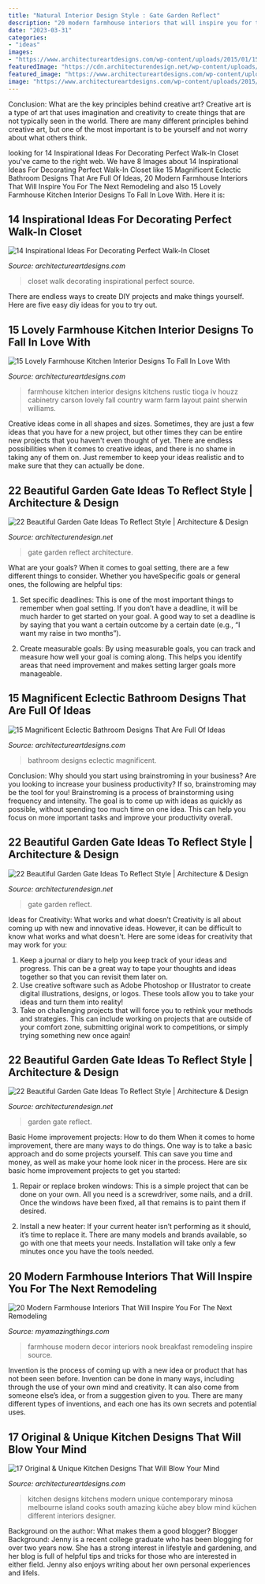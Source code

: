 ```yaml
---
title: "Natural Interior Design Style : Gate Garden Reflect"
description: "20 modern farmhouse interiors that will inspire you for the next remodeling"
date: "2023-03-31"
categories:
- "ideas"
images:
- "https://www.architectureartdesigns.com/wp-content/uploads/2015/01/15-Lovely-Farmhouse-Kitchen-Interior-Designs-To-Fall-In-Love-With-13-630x420.jpg"
featuredImage: "https://cdn.architecturendesign.net/wp-content/uploads/2014/08/garden-gate-14.jpg"
featured_image: "https://www.architectureartdesigns.com/wp-content/uploads/2016/05/10-63-630x985.jpg"
image: "https://www.architectureartdesigns.com/wp-content/uploads/2015/01/15-Lovely-Farmhouse-Kitchen-Interior-Designs-To-Fall-In-Love-With-13-630x420.jpg"
---
```



Conclusion: What are the key principles behind creative art?
Creative art is a type of art that uses imagination and creativity to create things that are not typically seen in the world. There are many different principles behind creative art, but one of the most important is to be yourself and not worry about what others think.

	

		
looking for 14 Inspirational Ideas For Decorating Perfect Walk-In Closet you've came to the right web. We have 8 Images about 14 Inspirational Ideas For Decorating Perfect Walk-In Closet like 15 Magnificent Eclectic Bathroom Designs That Are Full Of Ideas, 20 Modern Farmhouse Interiors That Will Inspire You For The Next Remodeling and also 15 Lovely Farmhouse Kitchen Interior Designs To Fall In Love With. Here it is:
		
    
## 14 Inspirational Ideas For Decorating Perfect Walk-In Closet

<img loading=lazy src="https://www.architectureartdesigns.com/wp-content/uploads/2017/05/3-33.jpg" onerror="this.onerror=null;this.src='https://tse4.mm.bing.net/th?id=OIP.YL9Fh7BiJhjzAQ0-tqnB0gHaLH&amp;pid=15.1';" alt="14 Inspirational Ideas For Decorating Perfect Walk-In Closet">

_Source: architectureartdesigns.com_

>closet walk decorating inspirational perfect source. 

	

There are endless ways to create DIY projects and make things yourself. Here are five easy diy ideas for you to try out.

    
## 15 Lovely Farmhouse Kitchen Interior Designs To Fall In Love With

<img loading=lazy src="https://www.architectureartdesigns.com/wp-content/uploads/2015/01/15-Lovely-Farmhouse-Kitchen-Interior-Designs-To-Fall-In-Love-With-13-630x420.jpg" onerror="this.onerror=null;this.src='https://tse2.mm.bing.net/th?id=OIP.udcI4f9NqpO95pnZ5WCTiAHaE8&amp;pid=15.1';" alt="15 Lovely Farmhouse Kitchen Interior Designs To Fall In Love With">

_Source: architectureartdesigns.com_

>farmhouse kitchen interior designs kitchens rustic tioga iv houzz cabinetry carson lovely fall country warm farm layout paint sherwin williams. 

	

Creative ideas come in all shapes and sizes. Sometimes, they are just a few ideas that you have for a new project, but other times they can be entire new projects that you haven't even thought of yet. There are endless possibilities when it comes to creative ideas, and there is no shame in taking any of them on. Just remember to keep your ideas realistic and to make sure that they can actually be done.

    
## 22 Beautiful Garden Gate Ideas To Reflect Style | Architecture &amp; Design

<img loading=lazy src="http://cdn.architecturendesign.net/wp-content/uploads/2014/08/garden-gate-21.jpg" onerror="this.onerror=null;this.src='https://tse1.mm.bing.net/th?id=OIP.h83_nE4eqTyQ0rc3fY46UQHaJ4&amp;pid=15.1';" alt="22 Beautiful Garden Gate Ideas To Reflect Style | Architecture &amp; Design">

_Source: architecturendesign.net_

>gate garden reflect architecture. 

	

What are your goals?
When it comes to goal setting, there are a few different things to consider. Whether you haveSpecific goals or general ones, the following are helpful tips:
1. Set specific deadlines: This is one of the most important things to remember when goal setting. If you don’t have a deadline, it will be much harder to get started on your goal. A good way to set a deadline is by saying that you want a certain outcome by a certain date (e.g., “I want my raise in two months”).

2. Create measurable goals: By using measurable goals, you can track and measure how well your goal is coming along. This helps you identify areas that need improvement and makes setting larger goals more manageable.

    
## 15 Magnificent Eclectic Bathroom Designs That Are Full Of Ideas

<img loading=lazy src="https://www.architectureartdesigns.com/wp-content/uploads/2016/11/15-Magnificent-Eclectic-Bathroom-Designs-That-Are-Full-Of-Ideas-6-630x886.jpg" onerror="this.onerror=null;this.src='https://tse3.mm.bing.net/th?id=OIP.gYICp1ww-8ykzW0XFe6MiQHaKa&amp;pid=15.1';" alt="15 Magnificent Eclectic Bathroom Designs That Are Full Of Ideas">

_Source: architectureartdesigns.com_

>bathroom designs eclectic magnificent. 

	

Conclusion: Why should you start using brainstroming in your business?
Are you looking to increase your business productivity? If so, brainstroming may be the tool for you! Brainstroming is a process of brainstorming using frequency and intensity. The goal is to come up with ideas as quickly as possible, without spending too much time on one idea. This can help you focus on more important tasks and improve your productivity overall.

    
## 22 Beautiful Garden Gate Ideas To Reflect Style | Architecture &amp; Design

<img loading=lazy src="http://cdn.architecturendesign.net/wp-content/uploads/2014/08/garden-gate-8.jpg" onerror="this.onerror=null;this.src='https://tse2.mm.bing.net/th?id=OIP.LuREZQTCz9xo6ariBPpxawHaLF&amp;pid=15.1';" alt="22 Beautiful Garden Gate Ideas To Reflect Style | Architecture &amp; Design">

_Source: architecturendesign.net_

>gate garden reflect. 

	

Ideas for Creativity: What works and what doesn’t
Creativity is all about coming up with new and innovative ideas. However, it can be difficult to know what works and what doesn't. Here are some ideas for creativity that may work for you: 
1. Keep a journal or diary to help you keep track of your ideas and progress. This can be a great way to tape your thoughts and ideas together so that you can revisit them later on. 
2. Use creative software such as Adobe Photoshop or Illustrator to create digital illustrations, designs, or logos. These tools allow you to take your ideas and turn them into reality! 
3. Take on challenging projects that will force you to rethink your methods and strategies. This can include working on projects that are outside of your comfort zone, submitting original work to competitions, or simply trying something new once again! 

    
## 22 Beautiful Garden Gate Ideas To Reflect Style | Architecture &amp; Design

<img loading=lazy src="https://cdn.architecturendesign.net/wp-content/uploads/2014/08/garden-gate-14.jpg" onerror="this.onerror=null;this.src='https://tse1.mm.bing.net/th?id=OIP.vxjCLjfb3gXptKDbF-WPhwHaLH&amp;pid=15.1';" alt="22 Beautiful Garden Gate Ideas To Reflect Style | Architecture &amp; Design">

_Source: architecturendesign.net_

>garden gate reflect. 

	

Basic Home improvement projects: How to do them
When it comes to home improvement, there are many ways to do things. One way is to take a basic approach and do some projects yourself. This can save you time and money, as well as make your home look nicer in the process. Here are six basic home improvement projects to get you started:
1) Repair or replace broken windows: This is a simple project that can be done on your own. All you need is a screwdriver, some nails, and a drill. Once the windows have been fixed, all that remains is to paint them if desired.

2) Install a new heater: If your current heater isn’t performing as it should, it’s time to replace it. There are many models and brands available, so go with one that meets your needs. Installation will take only a few minutes once you have the tools needed.

    
## 20 Modern Farmhouse Interiors That Will Inspire You For The Next Remodeling

<img loading=lazy src="http://myamazingthings.com/wp-content/uploads/2018/01/modern-farmhouse-decor-5-.jpg" onerror="this.onerror=null;this.src='https://tse2.mm.bing.net/th?id=OIP.GKYLaan97hhflj8vNr89pQHaLF&amp;pid=15.1';" alt="20 Modern Farmhouse Interiors That Will Inspire You For The Next Remodeling">

_Source: myamazingthings.com_

>farmhouse modern decor interiors nook breakfast remodeling inspire source. 

	

Invention is the process of coming up with a new idea or product that has not been seen before. Invention can be done in many ways, including through the use of your own mind and creativity. It can also come from someone else’s idea, or from a suggestion given to you. There are many different types of inventions, and each one has its own secrets and potential uses.

    
## 17 Original &amp; Unique Kitchen Designs That Will Blow Your Mind

<img loading=lazy src="https://www.architectureartdesigns.com/wp-content/uploads/2016/05/10-63-630x985.jpg" onerror="this.onerror=null;this.src='https://tse4.mm.bing.net/th?id=OIP.q8TTuxMQfbOBxPe4zNZBFgHaLl&amp;pid=15.1';" alt="17 Original &amp; Unique Kitchen Designs That Will Blow Your Mind">

_Source: architectureartdesigns.com_

>kitchen designs kitchens modern unique contemporary minosa melbourne island cooks south amazing küche abey blow mind küchen different interiors designer. 

	

Background on the author: What makes them a good blogger?
Blogger Background:
Jenny is a recent college graduate who has been blogging for over two years now. She has a strong interest in lifestyle and gardening, and her blog is full of helpful tips and tricks for those who are interested in either field. Jenny also enjoys writing about her own personal experiences and lifeIs.

